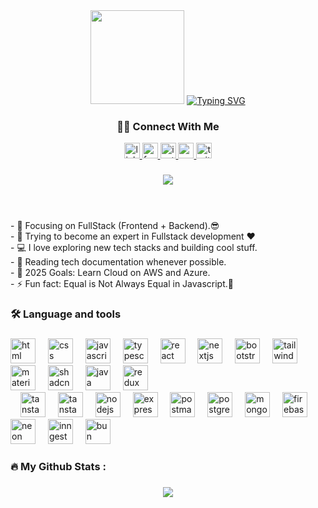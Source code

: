 <div align="center">
  <img height="150" src="https://media.giphy.com/media/M9gbBd9nbDrOTu1Mqx/giphy.gif"  />
  <a href="https://git.io/typing-svg"><img src="https://readme-typing-svg.demolab.com?font=Fira+Code&weight=500&size=24&pause=1000&width=435&lines=Hello%2C+There!+%F0%9F%96%96;This+is+Prince....;Nice+to+meet+you!" alt="Typing SVG" /></a>
</div>

###
<h3 align="center">👩‍💻 Connect With Me</h3>
<div align="center">
<a href="https://www.linkedin.com/in/aiviraj-rajput/" target="_blank">
  <img src="https://img.shields.io/static/v1?message=LinkedIn&logo=linkedin&label=&color=0077B5&logoColor=white&labelColor=&style=for-the-badge" height="25" alt="linkedin logo" />
</a>
<a href="https://www.facebook.com/rajurajputrocks.rajurajputrocks" target="_blank">
  <img src="https://img.shields.io/static/v1?message=Facebook&logo=facebook&label=&color=1877F2&logoColor=white&labelColor=&style=for-the-badge" height="25" alt="facebook logo" />
</a>
<a href="https://www.instagram.com/raju_rajput45/" target="_blank">
  <img src="https://img.shields.io/static/v1?message=Instagram&logo=instagram&label=&color=E4405F&logoColor=white&labelColor=&style=for-the-badge" height="25" alt="instagram logo" />
</a>
<a href="mailto:rajusinghrajp32@outlook.com">
  <img src="https://img.shields.io/static/v1?message=Gmail&logo=gmail&label=&color=D14836&logoColor=white&labelColor=&style=for-the-badge" height="25" alt="gmail logo" />
</a>
<a href="https://x.com/Abhi_Raju07" target="_blank">
  <img src="https://img.shields.io/static/v1?message=Twitter&logo=twitter&label=&color=1DA1F2&logoColor=white&labelColor=&style=for-the-badge" height="25" alt="twitter logo" />
</a>
</div>

###

<div align="center">
  <img src="https://visitor-badge.laobi.icu/badge?page_id=prince7100.prince7100&"  />
</div>

###

<p align="left"><br><br>- 🔭 Focusing on FullStack (Frontend + Backend).😎<br>- 🌱 Trying to become an expert in Fullstack development ❤<br>- 💻 I love exploring new tech stacks and building cool stuff.<br>- 📰 Reading tech documentation whenever possible.<br>- 🥅 2025 Goals: Learn Cloud on AWS and Azure.<br>- ⚡ Fun fact: Equal is Not Always Equal in Javascript.🤣</p>

###

<h3 align="left">🛠 Language and tools</h3>

###

<div align="left">
  <img src="https://cdn.jsdelivr.net/gh/devicons/devicon/icons/html5/html5-original-wordmark.svg" height="40" alt="html logo" />
<img width="12" />
<img src="https://cdn.jsdelivr.net/gh/devicons/devicon/icons/css3/css3-original-wordmark.svg" height="40" alt="css logo" />
<img width="12" />
<img src="https://cdn.jsdelivr.net/gh/devicons/devicon/icons/javascript/javascript-original.svg" height="40" alt="javascript logo" />
<img width="12" />
<img src="https://cdn.jsdelivr.net/gh/devicons/devicon/icons/typescript/typescript-original.svg" height="40" alt="typescript logo" />
<img width="12" />
<img src="https://cdn.jsdelivr.net/gh/devicons/devicon/icons/react/react-original-wordmark.svg" height="40" alt="react logo" />
<img width="12" />
<img src="https://img.icons8.com/fluent-systems-filled/512/40C057/nextjs.png" height="40" alt="nextjs logo" />
<img width="12" />
<img src="https://cdn.jsdelivr.net/gh/devicons/devicon/icons/bootstrap/bootstrap-original-wordmark.svg" height="40" alt="bootstrap logo" />
<img width="12" />
<img src="https://encrypted-tbn0.gstatic.com/images?q=tbn:ANd9GcStVklzfGsO-6hPFSuutVa0ingPtO5KZgg2vA-irnqZosRmpp4HHc12Ir-taFq3oO4ujPo&usqp=CAU" height="40" alt="tailwind logo" />
<img width="12" />
<img src="https://cdn.jsdelivr.net/gh/devicons/devicon/icons/materialui/materialui-original.svg" height="40" alt="material ui logo" />
<img width="12" />
<!-- No official logo for ShadCN, use a placeholder or skip -->
<img src="https://refine.ams3.cdn.digitaloceanspaces.com/blog/2024-03-19-ts-shadcn/social.png" height="40" alt="shadcn logo" />
<img width="12" />
<img src="https://cdn.jsdelivr.net/gh/devicons/devicon/icons/java/java-original-wordmark.svg" height="40" alt="java logo" />
<img width="12" />
<!-- Redux -->
<img src="https://cdn.jsdelivr.net/gh/devicons/devicon/icons/redux/redux-original.svg" height="40" alt="redux logo" /><br>
<img width="12" />
<!-- No official TanStack Router logo, using a placeholder -->
<img src="https://miro.medium.com/v2/resize:fit:1400/1*M1pF2WquQXgw82L6_2Ag-g.jpeg" height="40" alt="tanstack router logo" />
<img width="12" />
<!-- No official TanStack Query logo, using placeholder -->
<img src="https://miro.medium.com/v2/resize:fit:1400/0*MmlDCT4vy7uZhsoL.png" height="40" alt="tanstack query logo" />
<img width="12" />
<img src="https://cdn.jsdelivr.net/gh/devicons/devicon/icons/nodejs/nodejs-original-wordmark.svg" height="40" alt="nodejs logo" />
<img width="12" />
<img src="https://logowik.com/content/uploads/images/express-js1720895488.logowik.com.webp" height="40" alt="express logo" />
<img width="12" />
<img src="https://cdn.jsdelivr.net/gh/devicons/devicon/icons/postman/postman-original.svg" height="40" alt="postman logo" />
<img width="12" />
<img src="https://cdn.jsdelivr.net/gh/devicons/devicon/icons/postgresql/postgresql-original-wordmark.svg" height="40" alt="postgres logo" />
<img width="12" />
<img src="https://cdn.jsdelivr.net/gh/devicons/devicon/icons/mongodb/mongodb-original-wordmark.svg" height="40" alt="mongodb logo" />
<img width="12" />
<img src="https://cdn.jsdelivr.net/gh/devicons/devicon/icons/firebase/firebase-plain-wordmark.svg" height="40" alt="firebase logo" />
<img width="12" />
<!-- Neon does not have an icon in devicon, using a placeholder -->
<img src="https://avatars.githubusercontent.com/u/77690634?s=280&v=4" height="40" alt="neon logo" />
<img width="12" />
<!-- Inngest no icon, using placeholder -->
<img src="https://uploads.productlane.com/7de2d567e5c5fe9977fc4345834387ec.png" height="40" alt="inngest logo" />
<img width="12" />
<!-- Bun no official icon, using placeholder -->
<img src="https://encrypted-tbn0.gstatic.com/images?q=tbn:ANd9GcR_poHZD7zedIFVi_xyvSwkXCSsfmhNYElEQA&s" height="40" alt="bun logo" />

</div>

###

<h3 align="left">🔥   My Github Stats :</h3>

###

<p align="center">
    <a href="https://git.io/streak-stats"><img src="https://streak-stats.demolab.com?user=prince73100"/></a>
</p>


###
